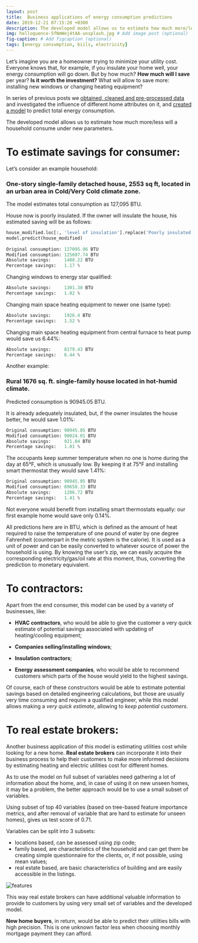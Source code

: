 ```yaml
---
layout: post
title:  Business applications of energy consumption predictions
date: 2019-12-21 07:15:20 +0300
description: The developed model allows us to estimate how much more/less will a household consume under new parameters. 
img: helloquence-5fNmWej4tAA-unsplash.jpg # Add image post (optional)
fig-caption: # Add figcaption (optional)
tags: [energy consumption, biils, electricity]
---
```




Let’s imagine you are a homeowner trying to minimize your utility cost. Everyone knows that, for example, if you insulate your home well, your energy consumption will go down. But by how much? **How much will I save** per year? **Is it worth the investment?** What will allow to save more: installing new windows or changing heating equipment?

In series of previous posts we 
[obtained, cleaned and pre-processed data](https://juliazozulia.github.io/What_affects_our_energy_bills/) and investigated the influence of different home attributes on it,
and [created a model](https://juliazozulia.github.io/Predicting_residential_energy_consumption_based_on_attributes_of_the_house/) to predict total energy consumption. 


The developed model allows us to estimate how much more/less will a household consume under new parameters. 

# To estimate savings for consumer:
Let’s consider an example household: 
### One-story single-family detached house, 2553 sq ft, located in an urban area in Cold/Very Cold climate zone. 

The model estimates total consumption as 127,095 BTU. 

House now is poorly insulated. If the owner will insulate the house, his estimated saving will be as follows:

``` python
house_modified.loc[:, 'level of insulation'].replace('Poorly insulated', 'Well insulated', inplace = True)
model.predict(house_modified)
 
Original consumption: 127095.96 BTU
Modified consumption: 125607.74 BTU
Absolute savings:     1488.22 BTU
Percentage savings:   1.17 %
```

Changing windows to energy star qualified:

``` python
Absolute savings:     1301.38 BTU
Percentage savings:   1.02 %
```
Changing main space heating equipment to newer one (same type):
``` python
Absolute savings:     1926.4 BTU
Percentage savings:   1.52 %
```
Changing main space heating equipment from central furnace to heat pump would save us 6.44%:
``` python
Absolute savings:     8179.43 BTU
Percentage savings:   6.44 %
```
 
 
Another example:
### Rural 1676 sq. ft. single-family house located in hot-humid climate.

Predicted consumption is 90945.05 BTU.

It is already adequately insulated, but, if the owner insulates the house better, he would save 1.01%:
``` python
Original consumption: 90945.05 BTU
Modified consumption: 90024.01 BTU
Absolute savings:     921.04 BTU
Percentage savings:   1.01 %
```
The occupants keep summer temperature when no one is home during the day at 65°F, which is unusually low. By keeping it at 75°F and installing smart thermostat they would save 1.41%:
``` python
Original consumption: 90945.05 BTU
Modified consumption: 89658.33 BTU
Absolute savings:     1286.72 BTU
Percentage savings:   1.41 %
```
Not everyone would benefit from installing smart thermostats equally: our first example home would save only 0.14%.

All predictions here are in BTU, which is defined as the amount of heat required to raise the temperature of one pound of water by one degree Fahrenheit (counterpart in the metric system is the calorie). It is used as a unit of power and can be easily converted to whatever source of power the household is using. By knowing the user’s zip, we can easily acquire the corresponding electricity/gas/oil rate at this moment, thus, converting the prediction to monetary equivalent. 

# To contractors:

Apart from the end consumer, this model can be used by a variety of businesses, like:

* **HVAC contractors**, who would be able to give the customer a very quick estimate of potential savings associated with updating of heating/cooling equipment; 

* **Companies selling/installing windows**;

* **Insulation contractors**;

* **Energy assessment companies**, who would be able to recommend customers which parts of the house would yield to the highest savings.

Of course, each of these constructors would be able to estimate potential savings based on detailed engineering calculations, but those are usually very time consuming and require a qualified engineer, while this model allows making a *very quick estimate*, allowing to *keep potential customers*. 

# To real estate brokers:

Another business application of this model is estimating utilities cost while looking for a new home. **Real estate brokers** can incorporate it into their business process to help their customers to make more informed decisions by estimating heating and electric utilities cost for different homes. 

As to use the model on full subset of variables need gathering a lot of information about the home, and, in case of using it on new unseen homes, it may be a problem, the better approach would be to use a small subset of variables. 

Using subset of top 40 variables (based on tree-based feature importance metrics, and after removal of variable that are hard to estimate for unseen homes), gives us test score of 0.71.

Variables can be split into 3 subsets:

* locations based, can be assessed using zip code;
* family based,  are characteristics of the household and can get them be creating simple questionnaire for the clients, or, if not possible, using mean values;
* real estate based, are basic characteristics of building and are easily accessible in the listings. 

![features]({{site.baseurl}}/assets/img/energy/40_variables.jpg)

This way real estate brokers can have additional valuable information to provide to customers by using very small set of variables and the developed model. 

**New home buyers**, in return, would be able to predict their utilities bills with high precision. This is one unknown factor less when choosing monthly mortgage payment they can afford.  


